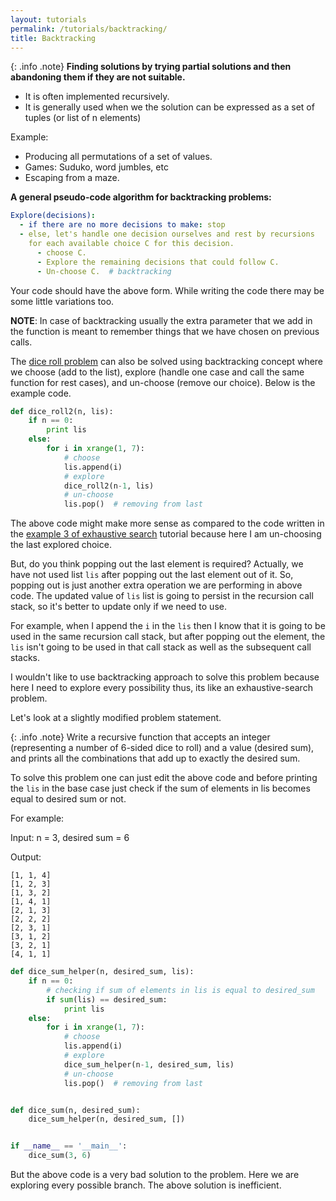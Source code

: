 ```yaml
---
layout: tutorials
permalink: /tutorials/backtracking/
title: Backtracking
---
```


{: .info .note}
**Finding solutions by trying partial solutions and then abandoning them if they are not suitable.**

- It is often implemented recursively.
- It is generally used when we the solution can be expressed as a set of tuples (or list of n elements)

Example:

- Producing all permutations of a set of values.
- Games: Suduko, word jumbles, etc
- Escaping from a maze.

**A general pseudo-code algorithm for backtracking problems:**

```yml
Explore(decisions):
  - if there are no more decisions to make: stop
  - else, let's handle one decision ourselves and rest by recursions
    for each available choice C for this decision.
      - choose C.
      - Explore the remaining decisions that could follow C.
      - Un-choose C.  # backtracking
```

Your code should have the above form. While writing the code there may be some little variations too.

**NOTE**: In case of backtracking usually the extra parameter that we add in the function is meant to remember things that we have chosen on previous calls.

The [dice roll problem](http://binomial.me/tutorials/exhaustive-search/#example-3-dice-rolls) can also be solved using backtracking concept where we choose (add to the list), explore (handle one case and call the same function for rest cases), and un-choose (remove our choice). Below is the example code.

```py
def dice_roll2(n, lis):
    if n == 0:
        print lis
    else:
        for i in xrange(1, 7):
            # choose
            lis.append(i)
            # explore
            dice_roll2(n-1, lis)
            # un-choose
            lis.pop()  # removing from last
```

The above code might make more sense as compared to the code written in the [example 3 of exhaustive search](http://binomial.me/tutorials/exhaustive-search/#example-3-dice-rolls) tutorial because here I am un-choosing the last explored choice.

But, do you think popping out the last element is required?
Actually, we have not used list `lis` after popping out the last element out of it. So, popping out is just another extra operation we are performing in above code. The updated value of `lis` list is going to persist in the recursion call stack, so it's better to update only if we need to use.

For example, when I append the `i` in the `lis` then I know that it is going to be used in the same recursion call stack, but after popping out the element, the `lis` isn't going to be used in that call stack as well as the subsequent call stacks.

I wouldn't like to use backtracking approach to solve this problem because here I need to explore every possibility thus, its like an exhaustive-search problem.

Let's look at a slightly modified problem statement.

{: .info .note}
Write a recursive function that accepts an integer (representing a number of 6-sided dice to roll) and a value (desired sum), and prints all the combinations that add up to exactly the desired sum.

To solve this problem one can just edit the above code and before printing the `lis` in the base case just check if the sum of elements in lis becomes equal to desired sum or not.

For example:

Input: n = 3, desired sum = 6

Output:
```
[1, 1, 4]
[1, 2, 3]
[1, 3, 2]
[1, 4, 1]
[2, 1, 3]
[2, 2, 2]
[2, 3, 1]
[3, 1, 2]
[3, 2, 1]
[4, 1, 1]
```

```py
def dice_sum_helper(n, desired_sum, lis):
    if n == 0:
        # checking if sum of elements in lis is equal to desired_sum
        if sum(lis) == desired_sum:
            print lis
    else:
        for i in xrange(1, 7):
            # choose
            lis.append(i)
            # explore
            dice_sum_helper(n-1, desired_sum, lis)
            # un-choose
            lis.pop()  # removing from last


def dice_sum(n, desired_sum):
    dice_sum_helper(n, desired_sum, [])


if __name__ == '__main__':
    dice_sum(3, 6)
```

But the above code is a very bad solution to the problem. Here we are exploring every possible branch. The above solution is inefficient.
